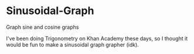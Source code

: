 # Sinusoidal-Graph
Graph sine and cosine graphs

I've been doing Trigonometry on Khan Academy these days, so I thought it would be fun to make a sinusoidal graph grapher (idk).
